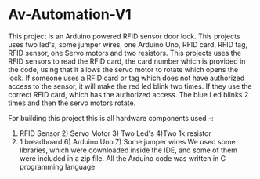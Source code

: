 # Av-Automation-V1
This project is an Arduino powered RFID sensor door lock. This projects uses two led's, some jumper wires, one Arduino Uno, RFID card, RFID tag, RFID sensor, one Servo motors and two resistors. This projects uses the RFID sensors to read the RFID card, the card number which is provided in the code, using that it allows the servo motor to rotate which opens the lock. If someone uses a RFID card or tag which does not have authorized access to the sensor, it will make the red led blink two times.  If they use the correct RFID card, which has the authorized access. The blue Led blinks 2 times and then the servo motors rotate.

For building this project this is all hardware components used -:
1) RFID Sensor          2) Servo Motor        3) Two Led's       4)Two 1k resistor  
5) 1 breadboard        6) Arduino Uno        7) Some jumper wires
We used some libraries, which were downloaded inside the IDE, and some of them were included in a zip file. All the Arduino code was written in C programming language 
